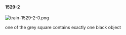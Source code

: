 #### 1529-2
![train-1529-2-0.png](https://github.com/lil-lab/nlvr/raw/master/nlvr/train/images/36/train-1529-2-0.png "train-1529-2-0.png")

one of the grey square contains exactly one black object